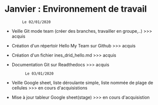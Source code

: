 Janvier : Environnement de travail
===================================

            Le 02/01/2020


- Veille Git mode team (créer des branches, travailler en groupe,..)			>>> acquis
- Création d'un répertoir Hello My Team sur Github								>>> acquis
- Création d'un fichier ines_drid_hello.md									    >>> acquis
- Documentation Git sur Readthedocs                                             >>> acquis


            Le 03/01/2020

- Veille Google sheet, liste déroulante simple, liste nommée de plage de cellules   >>> en cours d'acquisistions
- Mise à jour tableur Google sheet(stage)       >>> en cours d'acquisistion